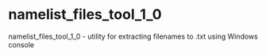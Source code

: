 # namelist_files_tool_1_0
namelist_files_tool_1_0 - utility for extracting filenames to .txt using Windows console
